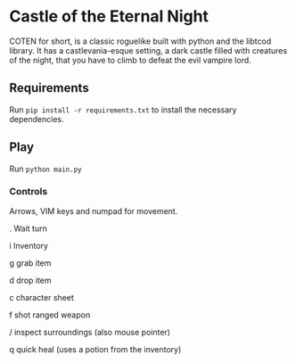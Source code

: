 # Castle of the Eternal Night 

COTEN for short, is a classic roguelike built with python and the libtcod library. It has a castlevania-esque setting, a dark castle filled with creatures of the night, that you have to climb to defeat the evil vampire lord.

## Requirements

Run `pip install -r requirements.txt` to install the necessary dependencies.

## Play

Run `python main.py`

### Controls

Arrows, VIM keys and numpad for movement.

. Wait turn

i Inventory

g grab item

d drop item

c character sheet

f shot ranged weapon

/ inspect surroundings (also mouse pointer)

q quick heal (uses a potion from the inventory)
